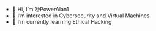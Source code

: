 - 👋 Hi, I’m @PowerAlan1
- 👀 I’m interested in Cybersecurity and Virtual Machines
- 🌱 I’m currently learning Ethical Hacking

<!---
PowerAlan1/PowerAlan1 is a ✨ special ✨ repository because its `README.md` (this file) appears on your GitHub profile.
You can click the Preview link to take a look at your changes.
--->
